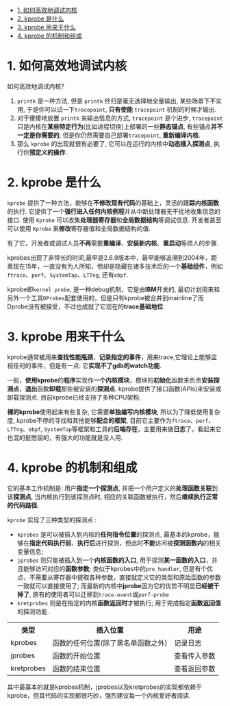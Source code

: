 

<!-- @import "[TOC]" {cmd="toc" depthFrom=1 depthTo=6 orderedList=false} -->

<!-- code_chunk_output -->

- [1. 如何高效地调试内核](#1-如何高效地调试内核)
- [2. kprobe 是什么](#2-kprobe-是什么)
- [3. kprobe 用来干什么](#3-kprobe-用来干什么)
- [4. kprobe 的机制和组成](#4-kprobe-的机制和组成)

<!-- /code_chunk_output -->

# 1. 如何高效地调试内核

如何高效地调试内核?

1. `printk` 是一种方法, 但是 `printk` 终归是毫无选择地全量输出, 某些场景下不实用, 于是你可以试一下`tracepoint`, **只有使能** `tracepoint` 机制的时候才输出. 
2. 对于傻傻地放置 `printk` 来输出信息的方式, `tracepoint` 是个进步, `tracepoint` 只是内核在**某些特定行为**(比如进程切换)上部署的一些**静态锚点**, 有些锚点**并不一定是你需要的**, 但是你仍然需要自己部署`tracepoint`, **重新编译内核**. 
3. 那么 `kprobe` 的出现就很有必要了, 它可以在运行的内核中**动态插入探测点**, 执行你**预定义的操作**.

# 2. kprobe 是什么

`kprobe` 提供了一种方法，能够在**不修改现有代码**的基础上，灵活的跟**踪内核函数**的执行. 它提供了一个**强行进入任何内核例程**并从中断处理器无干扰地收集信息的接口. 使用 `Kprobe` 可以收集**处理器寄存器**和**全局数据结构**等调试信息. 开发者甚至可以使用 `Kprobe` 来**修改**寄存器值和全局数据结构的值.

有了它，开发者或调试人员**不再**需要**重编译**、**安装新内核**、**重启动**等烦人的步骤. 

kprobes出现了非常长的时间,最早是2.6.9版本中，最早能够追溯到2004年，距离现在15年，一直没有为人所知，但却是隐藏在诸多技术后的一个**基础组件**，例如`ftrace`、`perf`、`SystemTap`、`LTTng`, 还有`ebpf`.

kprobe即`kernel probe`, 是一种debug机制，它是由**IBM**开发的, 最初计划用来和另外一个工具`DProbes`配套使用的，但是只有kprobe被合并到mainline了而Dprobe没有被接受，不过也成就了它现在的**trace基础地位**. 

# 3. kprobe 用来干什么

kprobe通常被用来**查找性能瓶颈**，**记录指定的事件**，用来trace,它理论上能够监视任何的事件，但是有一点: 它**实现不了gdb的watch功能**. 

一般，**使用kprobe**的**程序**实现作**一个内核模块**，模块的**初始化**函数来负责**安装探测点**，**退出**函数**卸载**那些被安装的**探测点**. kprobe提供了接口函数(APIs)来安装或卸载探测点. 目前kprobe已经支持了多种CPU架构. 

**裸的kprobe**使用起来有些复杂, 它需要**单独编写内核模块**, 所以为了降低使用复杂度, kprobe不停的寻找和其他能够**配合的框架**, 目前它主要作为`ftrace`、`perf`、`LTTng`、`ebpf`, `SystemTap`等框架和工具的**后端存在**，主要用来做**日志**了，看起来它也混的挺憋屈的，有强大的功能就是没人用. 

# 4. kprobe 的机制和组成

它的基本工作机制是: 用户**指定一个探测点**, 并把一个用户定义的**处理函数关联**到该**探测点**, 当内核执行到该探测点时, 相应的关联函数被执行，然后**继续执行正常的代码路径**.

`kprobe` 实现了三种类型的探测点 :

* `kprobes` 是可以被插入到内核的**任何指令位置**的探测点, 最基本的kprobe，能够在**指定代码执行前**、**执行后**进行探测，但此时**不能**访问被**探测函数内**的相关变量信息;
* `jprobes` 则只能被插入到一个**内核函数的入口**, 用于探测**某一函数的入口**，并且能够访问对应的**函数参数**; 类似于kprobes中的`pre_handler`, 但是有个优点，不需要从寄存器中提取各种参数，直接就定义它的类型和原始函数的参数一致就可以直接使用了; 而最新的内核中**jprobe**因为它的优势不明显**已经被干掉了**, 原有的使用者可以迁移到`trace-event`或`perf-probe`
* `kretprobes` 则是在指定的内核**函数返回时**才被执行; 用于完成指定**函数返回值**的探测功能. 

<table>
    <tr>
        <th>类型</th>
        <th>插入位置</th>
        <th>用途</th>
    </tr>
    <tr>
        <td>kprobes</td>
        <td>
            函数的任何位置(除了黑名单函数之外)
        </td>
        <td>
            记录日志
        </td>
    </tr>
    <tr>
        <td>jprobes</td>
        <td>
            函数的开始位置
        </td>
        <td>
            查看传入参数
        </td>
    </tr>
    <tr>
        <td>kretprobes</td>
        <td>
            函数的结束位置
        </td>
        <td>
            查看返回参数
        </td>
    </tr>
</table>

其中最基本的就是kprobes机制，jprobes以及kretprobes的实现都依赖于kprobe，但其代码的实现都很巧妙，强烈建议每一个内核爱好者阅读. 
